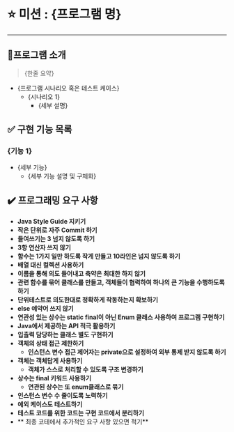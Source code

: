 # ⭐ 미션 : {프로그램 명}

---

## 📢프로그램 소개
> {한줄 요약}

- {프로그램 시나리오 혹은 테스트 케이스}
    - {시나리오 1}
        - {세부 설명}

## ✅ 구현 기능 목록
### {기능 1}
- {세부 기능}
    - {세부 기능 설명 및 구체화}

## ✔️ 프로그래밍 요구 사항
- **Java Style Guide 지키기**
- **작은 단위로 자주 Commit 하기**
- **들여쓰기는 3 넘지 않도록 하기**
- **3항 연산자 쓰지 않기**
- **함수는 1가지 일만 하도록 작게 만들고 10라인은 넘지 않도록 하기**
- **배열 대신 컬렉션 사용하기**
- **이름을 통해 의도 들어내고 축약은 최대한 하지 않기**
- **관련 함수를 묶어 클래스를 만들고, 객체들이 협력하여 하나의 큰 기능을 수행하도록 하기**
- **단위테스트로 의도한대로 정확하게 작동하는지 확보하기**
- **else 예약어 쓰지 않기**
- **연관성 있는 상수는 static final이 아닌 Enum 클래스 사용하여 프로그램 구현하기**
- **Java에서 제공하는 API 적극 활용하기**
- **입출력 담당하는 클래스 별도 구현하기**
- **객체의 상태 접근 제한하기**
    - **인스턴스 변수 접근 제어자는 private으로 설정하여 외부 통제 받지 않도록 하기**
- **객체는 객체답게 사용하기**
    - **객체가 스스로 처리할 수 있도록 구조 변경하기**
- **상수는 final 키워드 사용하기**
    - **연관된 상수는 또 enum클래스로 묶기**
- **인스턴스 변수 수 줄이도록 노력하기**
- **예외 케이스도 테스트하기**
- **테스트 코드를 위한 코드는 구현 코드에서 분리하기**
- ** 최종 코테에서 추가적인 요구 사항 있으면 적기** 